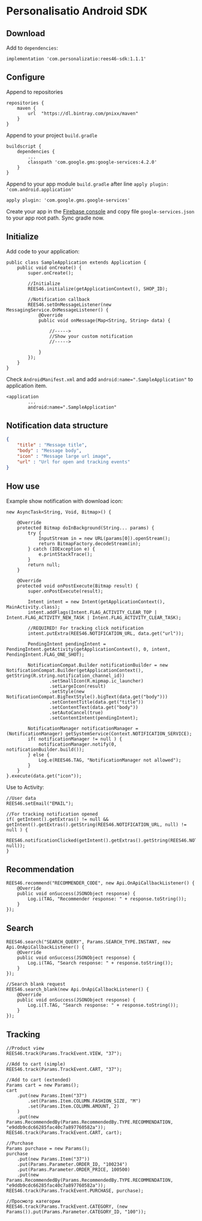 
# Personalisatio Android SDK

## Download

Add to `dependencies`:

```
implementation 'com.personalizatio:rees46-sdk:1.1.1'
```

## Configure

Append to repositories

```
repositories {
    maven {
        url  "https://dl.bintray.com/pnixx/maven" 
    }
}
```

Append to your project `build.gradle`

```
buildscript {
	dependencies {
		...
		classpath 'com.google.gms:google-services:4.2.0'
	}
}
```

Append to your app module `build.gradle` after line `apply plugin: 'com.android.application'`

```
apply plugin: 'com.google.gms.google-services'
```

Create your app in the [Firebase console](https://console.firebase.google.com/u/0/) and copy file `google-services.json` to your app root path. Sync gradle now.

## Initialize

Add code to your application:

```
public class SampleApplication extends Application {
	public void onCreate() {
		super.onCreate();
		
		//Initialize
		REES46.initialize(getApplicationContext(), SHOP_ID);
		
		//Notification callback
		REES46.setOnMessageListener(new MessagingService.OnMessageListener() {
			@Override
			public void onMessage(Map<String, String> data) {
				
				//----->
				//Show your custom notification
				//----->
				
			}
		});
	}
}
```

Check `AndroidManifest.xml` and add `android:name=".SampleApplication"` to application item.

```
<application
		...
		android:name=".SampleApplication"
```

## Notification data structure

```json
{
	"title" : "Message title",
	"body" : "Message body",
	"icon" : "Message large url image",
	"url" : "Url for open and tracking events"
}
```
## How use

Example show notification with download icon:

```
new AsyncTask<String, Void, Bitmap>() {

	@Override
	protected Bitmap doInBackground(String... params) {
		try {
			InputStream in = new URL(params[0]).openStream();
			return BitmapFactory.decodeStream(in);
		} catch (IOException e) {
			e.printStackTrace();
		}
		return null;
	}

	@Override
	protected void onPostExecute(Bitmap result) {
		super.onPostExecute(result);

		Intent intent = new Intent(getApplicationContext(), MainActivity.class);
		intent.addFlags(Intent.FLAG_ACTIVITY_CLEAR_TOP | Intent.FLAG_ACTIVITY_NEW_TASK | Intent.FLAG_ACTIVITY_CLEAR_TASK);

		//REQUIRED! For tracking click notification
		intent.putExtra(REES46.NOTIFICATION_URL, data.get("url"));

		PendingIntent pendingIntent = PendingIntent.getActivity(getApplicationContext(), 0, intent, PendingIntent.FLAG_ONE_SHOT);

		NotificationCompat.Builder notificationBuilder = new NotificationCompat.Builder(getApplicationContext(), getString(R.string.notification_channel_id))
				.setSmallIcon(R.mipmap.ic_launcher)
				.setLargeIcon(result)
				.setStyle(new NotificationCompat.BigTextStyle().bigText(data.get("body")))
				.setContentTitle(data.get("title"))
				.setContentText(data.get("body"))
				.setAutoCancel(true)
				.setContentIntent(pendingIntent);

		NotificationManager notificationManager = (NotificationManager) getSystemService(Context.NOTIFICATION_SERVICE);
		if( notificationManager != null ) {
			notificationManager.notify(0, notificationBuilder.build());
		} else {
			Log.e(REES46.TAG, "NotificationManager not allowed");
		}
	}
}.execute(data.get("icon"));
```

Use to Activity:

```
//User data
REES46.setEmail("EMAIL");

//For tracking notification opened
if( getIntent().getExtras() != null && getIntent().getExtras().getString(REES46.NOTIFICATION_URL, null) != null ) {
	REES46.notificationClicked(getIntent().getExtras().getString(REES46.NOTIFICATION_URL, null));
}
```

## Recommendation

```
REES46.recommend("RECOMMENDER_CODE", new Api.OnApiCallbackListener() {
    @Override
    public void onSuccess(JSONObject response) {
        Log.i(TAG, "Recommender response: " + response.toString());
    }
});
```

## Search

```
REES46.search("SEARCH_QUERY", Params.SEARCH_TYPE.INSTANT, new Api.OnApiCallbackListener() {
    @Override
    public void onSuccess(JSONObject response) {
        Log.i(TAG, "Search response: " + response.toString());
    }
});

//Search blank request
REES46.search_blank(new Api.OnApiCallbackListener() {
    @Override
    public void onSuccess(JSONObject response) {
        Log.i(T.TAG, "Search response: " + response.toString());
    }
});
```

## Tracking

```
//Product view
REES46.track(Params.TrackEvent.VIEW, "37");

//Add to cart (simple)
REES46.track(Params.TrackEvent.CART, "37");

//Add to cart (extended)
Params cart = new Params();
cart
	.put(new Params.Item("37")
		.set(Params.Item.COLUMN.FASHION_SIZE, "M")
		.set(Params.Item.COLUMN.AMOUNT, 2)
	)
	.put(new Params.RecommendedBy(Params.RecommendedBy.TYPE.RECOMMENDATION, "e9ddb9cdc66285fac40c7a897760582a"));
REES46.track(Params.TrackEvent.CART, cart);

//Purchase
Params purchase = new Params();
purchase
	.put(new Params.Item("37"))
	.put(Params.Parameter.ORDER_ID, "100234")
	.put(Params.Parameter.ORDER_PRICE, 100500)
	.put(new Params.RecommendedBy(Params.RecommendedBy.TYPE.RECOMMENDATION, "e9ddb9cdc66285fac40c7a897760582a"));
REES46.track(Params.TrackEvent.PURCHASE, purchase);

//Просмотр категории
REES46.track(Params.TrackEvent.CATEGORY, (new Params()).put(Params.Parameter.CATEGORY_ID, "100"));
```
